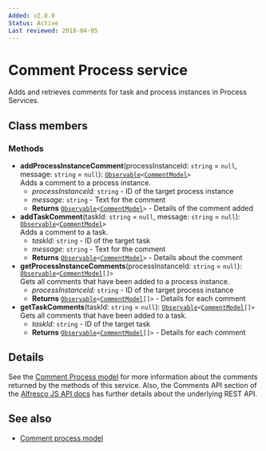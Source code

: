 ```yaml
---
Added: v2.0.0
Status: Active
Last reviewed: 2018-04-05
---
```


# Comment Process service

Adds and retrieves comments for task and process instances in Process Services.

## Class members

### Methods

-   **addProcessInstanceComment**(processInstanceId: `string` = `null`, message: `string` = `null`): [`Observable`](http://reactivex.io/documentation/observable.html)`<`[`CommentModel`](../../lib/core/models/comment.model.ts)`>`<br/>
    Adds a comment to a process instance.
    -   _processInstanceId:_ `string`  - ID of the target process instance
    -   _message:_ `string`  - Text for the comment
    -   **Returns** [`Observable`](http://reactivex.io/documentation/observable.html)`<`[`CommentModel`](../../lib/core/models/comment.model.ts)`>` - Details of the comment added
-   **addTaskComment**(taskId: `string` = `null`, message: `string` = `null`): [`Observable`](http://reactivex.io/documentation/observable.html)`<`[`CommentModel`](../../lib/core/models/comment.model.ts)`>`<br/>
    Adds a comment to a task.
    -   _taskId:_ `string`  - ID of the target task
    -   _message:_ `string`  - Text for the comment
    -   **Returns** [`Observable`](http://reactivex.io/documentation/observable.html)`<`[`CommentModel`](../../lib/core/models/comment.model.ts)`>` - Details about the comment
-   **getProcessInstanceComments**(processInstanceId: `string` = `null`): [`Observable`](http://reactivex.io/documentation/observable.html)`<`[`CommentModel`](../../lib/core/models/comment.model.ts)`[]>`<br/>
    Gets all comments that have been added to a process instance.
    -   _processInstanceId:_ `string`  - ID of the target process instance
    -   **Returns** [`Observable`](http://reactivex.io/documentation/observable.html)`<`[`CommentModel`](../../lib/core/models/comment.model.ts)`[]>` - Details for each comment
-   **getTaskComments**(taskId: `string` = `null`): [`Observable`](http://reactivex.io/documentation/observable.html)`<`[`CommentModel`](../../lib/core/models/comment.model.ts)`[]>`<br/>
    Gets all comments that have been added to a task.
    -   _taskId:_ `string`  - ID of the target task
    -   **Returns** [`Observable`](http://reactivex.io/documentation/observable.html)`<`[`CommentModel`](../../lib/core/models/comment.model.ts)`[]>` - Details for each comment

## Details

See the [Comment Process model](comment-process.model.md) for more information about the
comments returned by the methods of this service. Also, the Comments API section of the
[Alfresco JS API docs](https://github.com/Alfresco/alfresco-js-api/tree/master/src/alfresco-activiti-rest-api)
has further details about the underlying REST API.

## See also

-   [Comment process model](comment-process.model.md)
